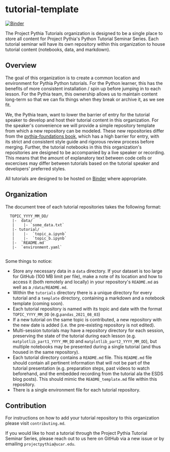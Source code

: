 # tutorial-template

[![Binder](https://mybinder.org/badge_logo.svg)](https://mybinder.org/v2/gh/ProjectPythiaTutorials/tutorial-template/HEAD)

The Project Pythia Tutorials organization is designed to be a single place to store all content for Project Pythia's Python Tutorial Seminar Series. Each tutorial seminar will have its own repository within this organization to house tutorial content (notebooks, data, and markdown).


## Overview 

The goal of this organization is to create a common location and environment for Pythia Python tutorials. For the Python learner, this has the benefits of more consistent installation / spin up before jumping in to each lesson. For the Pythia team, this ownership allows us to maintain content long-term so that we can fix things when they break or archive it, as we see fit.

We, the Pythia team, want to lower the barrier of entry for the tutorial speaker to develop and host their tutorial content in this organization. For the speaker's convenience we will provide a simple repository template from which a new repository can be modeled. These new repositories differ from the [pythia-foundations book](https://foundations.projectpythia.org/landing-page.html), which has a high barrier for entry, with its strict and consistent style guide and rigorous review process before merging. Further, the tutorial notebooks in this this organization's repositories are designed to be accompanied by a live speaker or recording. This means that the amount of explanatory text between code cells or excercises may differ between tutorials based on the tutorial speaker and developers' preferred styles.

All tutorials are designed to be hosted on [Binder](https://mybinder.org/v2/gh/ProjectPythiaTutorials/tutorial-template/HEAD) where appropriate.

## Organization
The document tree of each tutorial repositories takes the following format:

```
  TOPIC_YYYY_MM_DD/
   |-  data/
   |    |- `some_data.txt`
   |- tutorial/
   |    |-  `topic_a.ipynb`
   |    |-  `topic_b.ipynb`
   |-  `README.md`
   |-  `environment.yaml`
 
```

Some things to notice:
- Store any necessary data in a `data` directory. If your dataset is too large for GitHub (100 MB limit per file), make a note of its location and how to access it (both remotely and locally) in your repository's `README.md` as well as a `/data/README.md`.
- Within the `tutorials` directory there is a unique directory for every tutorial and a `template` directory, containing a markdown and a notebook template (coming soon). 
- Each tutorial repository is named with its topic and date with the format `TOPIC_YYYY_MM_DD` (e.g.`pandas_2021_08_03`)
- If a new tutorial on the same topic is contributed, a new repository with the new date is added (i.e. the pre-existing repository is not edited). 
- Multi-session tutorials may have a repository directory for each session, preserving the state of the tutorial during each lesson (e.g. `matplotlib_part1_YYYY_MM_DD` and `matplotlib_part2_YYYY_MM_DD`), but multiple notebooks may be presented during a single tutorial (and thus housed in the same repository).
- Each tutorial directory contains a `README.md` file. This `README.md` file should contain all pertinent information that will not be part of the tutorial presentation (e.g. preparation steps, past videos to watch beforehand, and the embedded recording from the tutorial ala the ESDS blog posts). This should mimic the `README_template.md` file within this repository.
- There is a single environment file for each tutorial repository.

## Contribution

For instructions on how to add your tutorial repository to this organization please visit `contributing.md`.

If you would like to host a tutorial through the Project Pythia Tutorial Seminar Series, please reach out to us here on GitHub via a new issue or by emailing `projectpythia@ucar.edu`.
